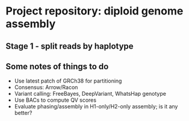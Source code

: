 # Project repository: diploid genome assembly

## Stage 1 - split reads by haplotype

## Some notes of things to do
 * Use latest patch of GRCh38 for partitioning
 * Consensus: Arrow/Racon
 * Variant calling: FreeBayes, DeepVariant, WhatsHap genotype
 * Use BACs to compute QV scores
 * Evaluate phasing/assembly in H1-only/H2-only assembly; is it any better?
